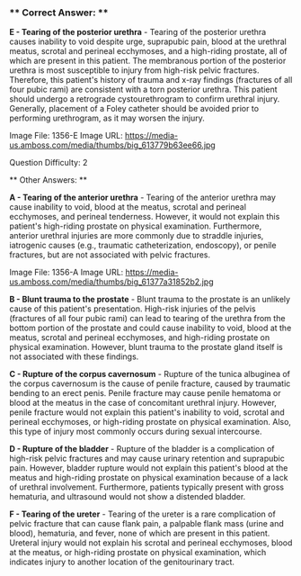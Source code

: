 ### ** Correct Answer: **

**E - Tearing of the posterior urethra** - Tearing of the posterior urethra causes inability to void despite urge, suprapubic pain, blood at the urethral meatus, scrotal and perineal ecchymoses, and a high-riding prostate, all of which are present in this patient. The membranous portion of the posterior urethra is most susceptible to injury from high-risk pelvic fractures. Therefore, this patient's history of trauma and x-ray findings (fractures of all four pubic rami) are consistent with a torn posterior urethra. This patient should undergo a retrograde cystourethrogram to confirm urethral injury. Generally, placement of a Foley catheter should be avoided prior to performing urethrogram, as it may worsen the injury.

Image File: 1356-E
Image URL: https://media-us.amboss.com/media/thumbs/big_613779b63ee66.jpg

Question Difficulty: 2

** Other Answers: **

**A - Tearing of the anterior urethra** - Tearing of the anterior urethra may cause inability to void, blood at the meatus, scrotal and perineal ecchymoses, and perineal tenderness. However, it would not explain this patient's high-riding prostate on physical examination. Furthermore, anterior urethral injuries are more commonly due to straddle injuries, iatrogenic causes (e.g., traumatic catheterization, endoscopy), or penile fractures, but are not associated with pelvic fractures.

Image File: 1356-A
Image URL: https://media-us.amboss.com/media/thumbs/big_61377a31852b2.jpg

**B - Blunt trauma to the prostate** - Blunt trauma to the prostate is an unlikely cause of this patient's presentation. High-risk injuries of the pelvis (fractures of all four pubic rami) can lead to tearing of the urethra from the bottom portion of the prostate and could cause inability to void, blood at the meatus, scrotal and perineal ecchymoses, and high-riding prostate on physical examination. However, blunt trauma to the prostate gland itself is not associated with these findings.

**C - Rupture of the corpus cavernosum** - Rupture of the tunica albuginea of the corpus cavernosum is the cause of penile fracture, caused by traumatic bending to an erect penis. Penile fracture may cause penile hematoma or blood at the meatus in the case of concomitant urethral injury. However, penile fracture would not explain this patient's inability to void, scrotal and perineal ecchymoses, or high-riding prostate on physical examination. Also, this type of injury most commonly occurs during sexual intercourse.

**D - Rupture of the bladder** - Rupture of the bladder is a complication of high-risk pelvic fractures and may cause urinary retention and suprapubic pain. However, bladder rupture would not explain this patient's blood at the meatus and high-riding prostate on physical examination because of a lack of urethral involvement. Furthermore, patients typically present with gross hematuria, and ultrasound would not show a distended bladder.

**F - Tearing of the ureter** - Tearing of the ureter is a rare complication of pelvic fracture that can cause flank pain, a palpable flank mass (urine and blood), hematuria, and fever, none of which are present in this patient. Ureteral injury would not explain his scrotal and perineal ecchymoses, blood at the meatus, or high-riding prostate on physical examination, which indicates injury to another location of the genitourinary tract.


